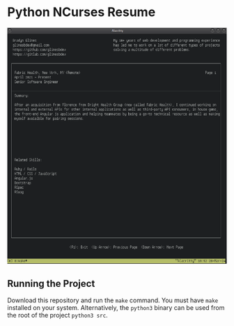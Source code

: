 # Python NCurses Resume

![Image from Resume](./resources/image.png "Page 1")

## Running the Project

Download this repository and run the `make` command. You must have `make` installed on your system.
Alternatively, the `python3` binary can be used from the root of the project `python3 src`.
